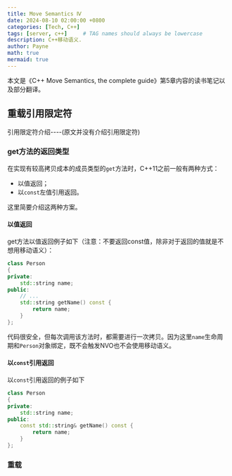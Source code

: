 ```yaml
---
title: Move Semantics Ⅳ
date: 2024-08-10 02:00:00 +0800
categories: [Tech, C++]
tags: [server, c++]     # TAG names should always be lowercase
description: C++移动语义.
author: Payne
math: true
mermaid: true
---
```


本文是《C++ Move Semantics, the complete guide》第5章内容的读书笔记以及部分翻译。

## 重载引用限定符

引用限定符介绍----(原文并没有介绍引用限定符)

### get方法的返回类型

在实现有较高拷贝成本的成员类型的`get`方法时，C++11之前一般有两种方式：
- 以值返回；
- 以`const`左值引用返回。

这里简要介绍这两种方案。

#### 以值返回

get方法以值返回例子如下（注意：不要返回const值，除非对于返回的值就是不想用移动语义）：

```cpp
class Person
{
private:
    std::string name;
public:
    // ...
    std::string getName() const {
        return name;
    }
};
```

代码很安全，但每次调用该方法时，都需要进行一次拷贝。因为这里`name`生命周期和`Person`对象绑定，既不会触发NVO也不会使用移动语义。

#### 以`const`引用返回 

以`const`引用返回的例子如下

```cpp
class Person
{
private:
    std::string name;
public:
    const std::string& getName() const {
        return name;
    }
};
```




### 重载
